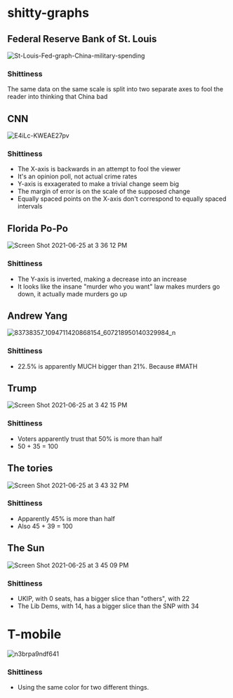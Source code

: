 # shitty-graphs

## Federal Reserve Bank of St. Louis


![St-Louis-Fed-graph-China-military-spending](https://user-images.githubusercontent.com/6005346/214320530-8c114d61-95cd-43fa-929e-d5905285478c.jpg)

### Shittiness

The same data on the same scale is split into two separate axes to fool the reader into thinking that China bad

## CNN

![E4iLc-KWEAE27pv](https://user-images.githubusercontent.com/6005346/123475976-21ac9280-d5ca-11eb-8b3c-870c7a5130b7.jpg)

### Shittiness 

- The X-axis is backwards in an attempt to fool the viewer 
- It's an opinion poll, not actual crime rates
- Y-axis is exxagerated to make a trivial change seem big
- The margin of error is on the scale of the supposed change
- Equally spaced points on the X-axis don't correspond to equally spaced intervals 


## Florida Po-Po

![Screen Shot 2021-06-25 at 3 36 12 PM](https://user-images.githubusercontent.com/6005346/123476714-13ab4180-d5cb-11eb-8a1d-354095999f77.png)

### Shittiness 

- The Y-axis is inverted, making a decrease into an increase 
- It looks like the insane "murder who you want" law makes murders go down, it actually made murders go up

## Andrew Yang

![83738357_1094711420868154_607218950140329984_n](https://user-images.githubusercontent.com/6005346/123476986-6e449d80-d5cb-11eb-8070-4053885d290b.jpg)

### Shittiness 

- 22.5% is apparently MUCH bigger than 21%. Because #MATH


## Trump

![Screen Shot 2021-06-25 at 3 42 15 PM](https://user-images.githubusercontent.com/6005346/123477358-edd26c80-d5cb-11eb-81c0-6273f4d667ad.png)


### Shittiness 

- Voters apparently trust that 50% is more than half
- 50 + 35 = 100

## The tories 

![Screen Shot 2021-06-25 at 3 43 32 PM](https://user-images.githubusercontent.com/6005346/123477507-24a88280-d5cc-11eb-91e7-4de32b3ba7cd.png)

### Shittiness 

- Apparently 45% is more than half 
- Also 45 + 39 = 100

## The Sun

![Screen Shot 2021-06-25 at 3 45 09 PM](https://user-images.githubusercontent.com/6005346/123477640-53bef400-d5cc-11eb-8d1e-10571ca58470.png)

### Shittiness 

- UKIP, with 0 seats, has a bigger slice than "others", with 22
- The Lib Dems, with 14, has a bigger slice than the SNP with 34 

# T-mobile

![n3brpa9ndf641](https://user-images.githubusercontent.com/6005346/123478371-5c63fa00-d5cd-11eb-99b6-94ca73edb6ea.jpg)


### Shittiness 

- Using the same color for two different things. 
